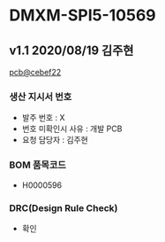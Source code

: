 # DMXM-SPI5-10569

## v1.1 2020/08/19 김주현
[pcb@cebef22](https://github.com/enthusapp/pcb/commit/cebef22095f33148b69a6e07b15204d9aecda631)

### 생산 지시서 번호
* 발주 번호 : X
* 번호 미확인시 사유 : 개발 PCB
* 요청 담당자 : 김주현

###  BOM 품목코드
* H0000596

### DRC(Design Rule Check)
* 확인
